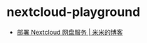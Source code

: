 nextcloud-playground
====================
- [部署 Nextcloud 网盘服务 | 米米的博客](https://zhangshuqiao.org/2023-04/%E9%83%A8%E7%BD%B2Nextcloud%E7%BD%91%E7%9B%98%E6%9C%8D%E5%8A%A1/)
